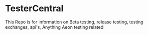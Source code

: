 # TesterCentral
This Repo is for information on Beta testing, release testing, testing exchanges, api's, Anything Aeon testing related!
